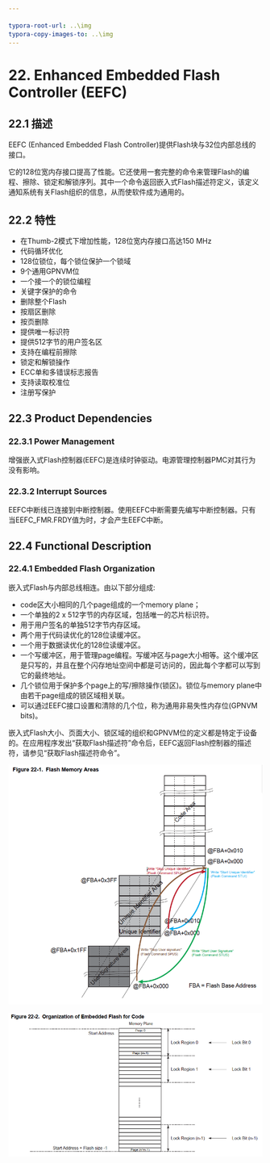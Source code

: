 ```yaml
---

typora-root-url: ..\img
typora-copy-images-to: ..\img
---
```


# 22. Enhanced Embedded Flash Controller (EEFC)

## 22.1 描述

EEFC (Enhanced Embedded Flash Controller)提供Flash块与32位内部总线的接口。

它的128位宽内存接口提高了性能。它还使用一套完整的命令来管理Flash的编程、擦除、锁定和解锁序列。其中一个命令返回嵌入式Flash描述符定义，该定义通知系统有关Flash组织的信息，从而使软件成为通用的。

## 22.2 特性

- 在Thumb-2模式下增加性能，128位宽内存接口高达150 MHz
- 代码循环优化
- 128位锁位，每个锁位保护一个锁域
- 9个通用GPNVM位
- 一个接一个的锁位编程
- 关键字保护的命令
- 删除整个Flash
- 按扇区删除
- 按页删除
- 提供唯一标识符
- 提供512字节的用户签名区
- 支持在编程前擦除
- 锁定和解锁操作
- ECC单和多错误标志报告
- 支持读取校准位
- 注册写保护

## 22.3 Product Dependencies

### 22.3.1 Power Management

增强嵌入式Flash控制器(EEFC)是连续时钟驱动。电源管理控制器PMC对其行为没有影响。

### 22.3.2 Interrupt Sources

EEFC中断线已连接到中断控制器。使用EEFC中断需要先编写中断控制器。只有当EEFC_FMR.FRDY值为时，才会产生EEFC中断。

## 22.4 Functional Description

### 22.4.1 Embedded Flash Organization

嵌入式Flash与内部总线相连。由以下部分组成:

- code区大小相同的几个page组成的一个memory plane；
- 一个单独的2 x 512字节的内存区域，包括唯一的芯片标识符。
- 用于用户签名的单独512字节内存区域。
- 两个用于代码读优化的128位读缓冲区。
- 一个用于数据读优化的128位读缓冲区。
- 一个写缓冲区，用于管理page编程。写缓冲区与page大小相等。这个缓冲区是只写的，并且在整个闪存地址空间中都是可访问的，因此每个字都可以写到它的最终地址。
- 几个锁位用于保护多个page上的写/擦除操作(锁区)。锁位与memory plane中由若干page组成的锁区域相关联。
- 可以通过EEFC接口设置和清除的几个位，称为通用非易失性内存位(GPNVM bits)。

嵌入式Flash大小、页面大小、锁区域的组织和GPNVM位的定义都是特定于设备的。在应用程序发出“获取Flash描述符”命令后，EEFC返回Flash控制器的描述符，请参见“获取Flash描述符命令”。

![1](../img/image-20211104110629748.png)

![2](../img/image-20211104111626305.png)



